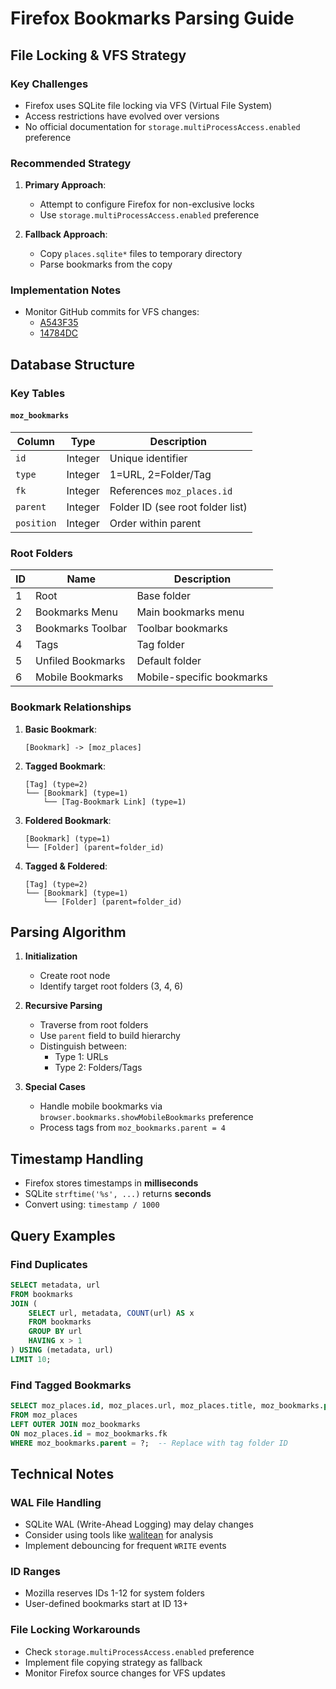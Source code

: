 # Firefox Bookmarks Parsing Guide

## File Locking & VFS Strategy

### Key Challenges
- Firefox uses SQLite file locking via VFS (Virtual File System)
- Access restrictions have evolved over versions
- No official documentation for `storage.multiProcessAccess.enabled` preference

### Recommended Strategy
1. **Primary Approach**: 
   - Attempt to configure Firefox for non-exclusive locks
   - Use `storage.multiProcessAccess.enabled` preference

2. **Fallback Approach**:
   - Copy `places.sqlite*` files to temporary directory
   - Parse bookmarks from the copy

### Implementation Notes
- Monitor GitHub commits for VFS changes: 
  - [A543F35](https://github.com/mozilla/gecko-dev/commit/a543f35d4be483b19446304f52e4781d7a4a0a2f)
  - [14784DC](https://github.com/mozilla/gecko-dev/commit/14784dc42d7994ea9fc8ff279e5f685501289d60)

## Database Structure

### Key Tables
#### `moz_bookmarks`
| Column         | Type    | Description                          |
|----------------|---------|--------------------------------------|
| `id`           | Integer | Unique identifier                    |
| `type`         | Integer | 1=URL, 2=Folder/Tag                  |
| `fk`           | Integer | References `moz_places.id`           |
| `parent`       | Integer | Folder ID (see root folder list)     |
| `position`     | Integer | Order within parent                  |

### Root Folders
| ID   | Name                | Description                     |
|------|---------------------|---------------------------------|
| 1    | Root                | Base folder                     |
| 2    | Bookmarks Menu      | Main bookmarks menu             |
| 3    | Bookmarks Toolbar   | Toolbar bookmarks               |
| 4    | Tags                | Tag folder                      |
| 5    | Unfiled Bookmarks   | Default folder                  |
| 6    | Mobile Bookmarks    | Mobile-specific bookmarks       |

### Bookmark Relationships
1. **Basic Bookmark**:
   ```
   [Bookmark] -> [moz_places]
   ```

2. **Tagged Bookmark**:
   ```
   [Tag] (type=2) 
   └── [Bookmark] (type=1) 
       └── [Tag-Bookmark Link] (type=1)
   ```

3. **Foldered Bookmark**:
   ```
   [Bookmark] (type=1) 
   └── [Folder] (parent=folder_id)
   ```

4. **Tagged & Foldered**:
   ```
   [Tag] (type=2) 
   └── [Bookmark] (type=1) 
       └── [Folder] (parent=folder_id)
   ```

## Parsing Algorithm

1. **Initialization**
   - Create root node
   - Identify target root folders (3, 4, 6)

2. **Recursive Parsing**
   - Traverse from root folders
   - Use `parent` field to build hierarchy
   - Distinguish between:
     - Type 1: URLs
     - Type 2: Folders/Tags

3. **Special Cases**
   - Handle mobile bookmarks via `browser.bookmarks.showMobileBookmarks` preference
   - Process tags from `moz_bookmarks.parent = 4`

## Timestamp Handling
- Firefox stores timestamps in **milliseconds**
- SQLite `strftime('%s', ...)` returns **seconds**
- Convert using: `timestamp / 1000`

## Query Examples

### Find Duplicates
```sql
SELECT metadata, url 
FROM bookmarks 
JOIN (
    SELECT url, metadata, COUNT(url) AS x
    FROM bookmarks 
    GROUP BY url 
    HAVING x > 1
) USING (metadata, url)
LIMIT 10;
```

### Find Tagged Bookmarks
```sql
SELECT moz_places.id, moz_places.url, moz_places.title, moz_bookmarks.parent    
FROM moz_places    
LEFT OUTER JOIN moz_bookmarks    
ON moz_places.id = moz_bookmarks.fk    
WHERE moz_bookmarks.parent = ?;  -- Replace with tag folder ID
```

## Technical Notes

### WAL File Handling
- SQLite WAL (Write-Ahead Logging) may delay changes
- Consider using tools like [walitean](https://github.com/n0fate/walitean) for analysis
- Implement debouncing for frequent `WRITE` events

### ID Ranges
- Mozilla reserves IDs 1-12 for system folders
- User-defined bookmarks start at ID 13+

### File Locking Workarounds
- Check `storage.multiProcessAccess.enabled` preference
- Implement file copying strategy as fallback
- Monitor Firefox source changes for VFS updates
